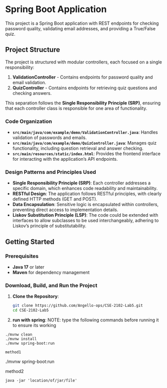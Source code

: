 # Spring Boot Application

This project is a Spring Boot application with REST endpoints for checking password quality, validating email addresses, and providing a True/False quiz.

## Project Structure

The project is structured with modular controllers, each focused on a single responsibility:

1. **ValidationController** - Contains endpoints for password quality and email validation.
2. **QuizController** - Contains endpoints for retrieving quiz questions and checking answers.

This separation follows the **Single Responsibility Principle (SRP)**, ensuring that each controller class is responsible for one area of functionality.

### Code Organization

- **`src/main/java/com/example/demo/ValidationController.java`**: Handles validation of passwords and emails.
- **`src/main/java/com/example/demo/QuizController.java`**: Manages quiz functionality, including question retrieval and answer checking.
- **`src/main/resources/static/index.html`**: Provides the frontend interface for interacting with the application’s API endpoints.

### Design Patterns and Principles Used

- **Single Responsibility Principle (SRP)**: Each controller addresses a specific domain, which enhances code readability and maintainability.
- **RESTful Design**: The application follows RESTful principles, with clearly defined HTTP methods (GET and POST).
- **Data Encapsulation**: Sensitive logic is encapsulated within controllers, preventing direct access to implementation details.
- **Liskov Substitution Principle (LSP)**: The code could be extended with interfaces to allow subclasses to be used interchangeably, adhering to Liskov’s principle of substitutability.

## Getting Started

### Prerequisites

- **Java 17** or later
- **Maven** for dependency management

### Download, Build, and Run the Project

1. **Clone the Repository**:
   ```bash
   git clone https://github.com/Angello-ops/CSE-2102-Lab5.git
   cd CSE-2102-Lab5
2. **run with spring**:
   NOTE: type the following commands before running it to ensure its working
 ```
./mvnw clean
./mvnw install
./mvnw spring-boot:run
   
method1
```
./mvnw spring-boot:run

method2
```
java -jar 'location/of/jar/file'
